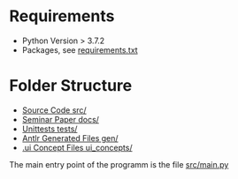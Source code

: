 # Requirements
- Python Version > 3.7.2
- Packages, see [requirements.txt](requirements.txt)

# Folder Structure
- [Source Code src/](src/)
- [Seminar Paper docs/](docs/)
- [Unittests tests/](tests/)
- [Antlr Generated Files gen/](gen/)
- [.ui Concept Files ui_concepts/](ui_concepts/)

The main entry point of the programm is the file [src/main.py](src/main.py)
